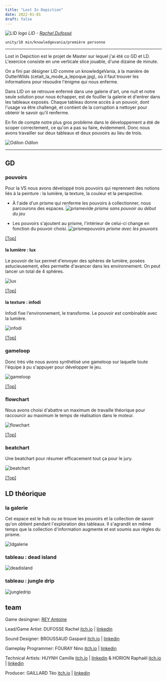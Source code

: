 ```yaml
---
title: "Lost In Depiction"
date: 2022-01-01
draft: false
---
```


![LID](./images/logo.png#half)
*logo LID - [Rachel Dufossé](https://racheldfs.artstation.com/)*

`unity/10 min/knowledgevania/première personne`

---

Lost in Depiction est le projet de Master sur lequel j'ai été co GD et LD. L'exercice consiste en une verticale slice jouable, d'une dizaine de minute.

On a fini par désigner LID comme un knowledgeVania, à la manière de OutterWilds (cetait_la_mode_a_lepoque.jpg), où il faut trouver les informations pour résoudre l'énigme qui nous enferme.

Dans LID on se retrouve enfermé dans une galerie d'art, une nuit et notre seule solution pour nous échapper, est de fouiller la galerie et d'entrer dans les tableaux exposés. Chaque tableau donne accès à un pouvoir, dont l'usage va être challengé, et contient de la corruption à nettoyer pour obtenir le savoir qu'il renferme.

En fin de compte notre plus gros problème dans le développement a été de scoper correctement, ce qu'on a pas su faire, évidemment. Donc nous avons travailler sur deux tableaux et deux pouvoirs  au lieu de trois.

![Odilon](./images/odilon.png)
*Odilon*

---

## GD
### pouvoirs
Pour la VS nous avons développé trois pouvoirs qui reprennent des notions liés à la peinture : la lumière, la texture, la couleur et la perspective.
- À l'aide d'un prisme qui renferme les pouvoirs à collectionner, nous parcourons des espaces.
![prismevide](./images/prismeempty.png)
*prisme sans pouvoir au début du jeu*

- Les pouvoirs s'ajoutent au prisme, l'intérieur de celui-ci change en fonction du pouvoir choisi.
![prismepouvoirs](./images/prisme.png#half)
*prisme avec les pouvoirs*

[[Top]](#top)

#### la lumière : lux
Le pouvoir de lux permet d'envoyer des sphères de lumière, posées astucieusement, elles permette d'avancer dans les environnement. On peut lancer un total de 4 sphères.

![lux](./images/lux.png#half)

[[Top]](#top)

#### la texture : infodi
Infodi fixe l'environnement, le transforme. Le pouvoir est combinable avec la lumière.

![infodi](./images/infodi.png#half)

[[Top]](#top)

### gameloop
Donc très vite nous avons synthétisé une gameloop sur laquelle toute l'équipe à pu s'appuyer pour développer le jeu.

![gameloop](./images/coreloop.png)

[[Top]](#top)

### flowchart
Nous avons choisi d'abattre un maximum de travaille théorique pour raccourcir au maximum le temps de réalisation dans le moteur.

![flowchart](./images/flowchart.png)

[[Top]](#top)

### beatchart
Une beatchart pour résumer efficacement tout ça pour le jury.

![beatchart](./images/beatchart.png)

[[Top]](#top)

## LD théorique
### la galerie 
Cet espace est le hub ou se trouve les pouvoirs et la collection de savoir qu'on obtient pendant l'exploration des tableaux. Il s'agrandit en même temps que la collection d'information augmente et est soumis aux règles du prisme. 

![ldgalerie](./images/ldgalerie.png)

### tableau : dead island
![deadisland](./images/deadisland.png)

### tableau : jungle drip
![jungledrip ](./images/jungledrip.png)

## team

Game desingner: [REY Antoine](https://toinou.fyi/)

Lead/Game Artist: DUFOSSE Rachel [itch.io](https://racheldfs.itch.io/) | [linkedin](https://www.linkedin.com/in/rachel-dufossé)

Sound Designer: BROUSSAUD Gaspard [itch.io](https://lanire.itch.io/) | [linkedin](https://www.linkedin.com/in/gaspard-broussaud/)

Gameplay Programmer: FOURAY Nino [itch.io](https://1singe.itch.io/) | [linkedin](https://www.linkedin.com/in/nino-fouray-2ba674255/)

Technical Artists: HUYNH Camille [itch.io](https://shynis.itch.io/) | [linkedin](https://www.linkedin.com/in/camille-huynh/) & HORION Raphaël [itch.io](https://radonraph.itch.io/) | [linkedin](https://www.linkedin.com/in/raphael-horion-80080b1b9/)

Producer: GAILLARD Téo [itch.io](https://teogaillard.itch.io/) | [linkedin](https://www.linkedin.com/in/teo-gaillard-028194172/)